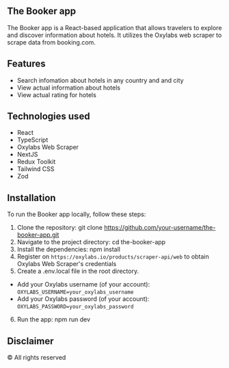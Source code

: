 ## The Booker app

The Booker app is a React-based application that allows travelers to explore and discover information about hotels. It utilizes the Oxylabs web scraper to scrape data from booking.com.

## Features

- Search infomation about hotels in any country and and city
- View actual information about hotels
- View actual rating for hotels

## Technologies used

- React
- TypeScript
- Oxylabs Web Scraper
- NextJS
- Redux Toolkit
- Tailwind CSS
- Zod

## Installation

To run the Booker app locally, follow these steps:

1. Clone the repository: git clone https://github.com/your-username/the-booker-app.git
2. Navigate to the project directory: cd the-booker-app
3. Install the dependencies: npm install
4. Register on `https://oxylabs.io/products/scraper-api/web` to obtain Oxylabs Web Scraper's credentials
5. Create a .env.local file in the root directory.
- Add your Oxylabs username (of your account): `OXYLABS_USERNAME=your_oxylabs_username`
- Add your Oxylabs password (of your account): `OXYLABS_PASSWORD=your_oxylabs_password`
6. Run the app: npm run dev

## Disclaimer

© All rights reserved
